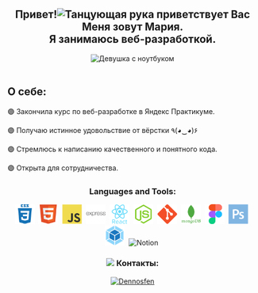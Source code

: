 <h2 align="center"><m>Привет!<img src="https://64.media.tumblr.com/508ff14bf630746fddad9582ccbd4360/tumblr_o2dmdw4fQa1r36x0uo1_500.gifv" width="100" alt="Танцующая рука приветствует Вас">Меня зовут Мария.
<br>Я занимаюсь веб-разработкой.</m></h2>
    <div id="header" align="center">
        <img 
            src="https://images.squarespace-cdn.com/content/v1/540eb39ce4b0169f85a815f7/1598517011674-77E5SGHVMAW4MTMZ738L/Metaleap_LF.gif?format=500w"
            width="350"
            alt="Девушка с ноутбуком"
        />
    </div>
</br>
<h2>О себе:</h2>

🟣 Закончила курс по веб-разработке в Яндекс Практикуме.

🟣 Получаю истинное удовольствие от вёрстки ٩(◕‿◕)۶

🟣 Стремлюсь к написанию качественного и понятного кода.

🟣 Открыта для сотрудничества.



<h3 align="center">Languages and Tools:</h3>
<div align="center">
  <img src="https://github.com/devicons/devicon/blob/master/icons/css3/css3-plain-wordmark.svg"  title="CSS3" alt="CSS" width="40" height="40"/>&nbsp;
  <img src="https://github.com/devicons/devicon/blob/master/icons/html5/html5-original.svg" title="HTML5" alt="HTML" width="40" height="40"/>&nbsp;
  <img src="https://github.com/devicons/devicon/blob/master/icons/javascript/javascript-original.svg" title="JavaScript" alt="JavaScript" width="40" height="40"/>&nbsp;
  <img src="https://raw.githubusercontent.com/devicons/devicon/1119b9f84c0290e0f0b38982099a2bd027a48bf1/icons/express/express-original-wordmark.svg"  title="Express" alt="Express" width="40" height="40"/>&nbsp;
  <img src="https://github.com/devicons/devicon/blob/master/icons/react/react-original-wordmark.svg" title="React" alt="React" width="40" height="40"/>&nbsp;
  <img src="https://github.com/devicons/devicon/blob/master/icons/nodejs/nodejs-original.svg" title="nodejs" alt="nodejs" width="40" height="40"/>&nbsp
  <img src="https://github.com/devicons/devicon/blob/master/icons/git/git-original.svg" title="git" alt="git" width="40" height="40"/>&nbsp
  <img src="https://raw.githubusercontent.com/devicons/devicon/1119b9f84c0290e0f0b38982099a2bd027a48bf1/icons/mongodb/mongodb-plain-wordmark.svg" title="Mongodb" alt="Mongodb" width="40" height="40"/>&nbsp;
  <img src="https://raw.githubusercontent.com/devicons/devicon/1119b9f84c0290e0f0b38982099a2bd027a48bf1/icons/figma/figma-original.svg" title="Figma" alt="Figma" width="40" height="40"/>&nbsp;
  <img src="https://github.com/devicons/devicon/blob/master/icons/photoshop/photoshop-plain.svg" title="photoshop" alt="photoshop" width="40" height="40"/>&nbsp;
  <img src="https://github.com/devicons/devicon/blob/master/icons/webpack/webpack-original.svg" title="Webpack"  alt="Webpack" width="40" height="40"/>&nbsp;
  <img src="https://upload.wikimedia.org/wikipedia/commons/e/e9/Notion-logo.svg" title="Notion" alt="Notion" width="40" height="40"/>&nbsp;
</div>

<h3 align="center"><img src="http://cdn.onlinewebfonts.com/svg/img_524742.png" width="20"> Контакты:</h3>
<div align="center">
   <a href="https://t.me/kush_mash" target="_blank">
      <img align="center" 
            src="https://cdn.worldvectorlogo.com/logos/telegram-1.svg"
            alt="Dennosfen"
            height="30"
            width="30"
      />
   </a>
</div>
